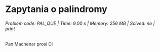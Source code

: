 # Zapytania o palindromy
###### Problem code: PAL_QUE \| Time: 9.00 s \| Memory: 256 MB \| Solved: no \| print

Pan Machenar prosi Ci
